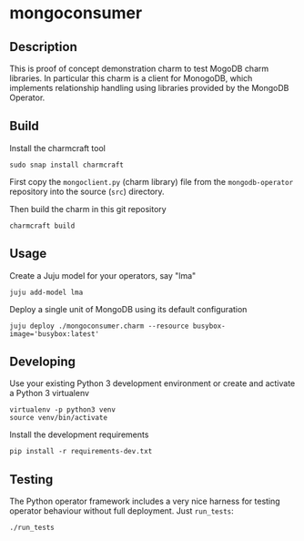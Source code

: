# mongoconsumer

## Description

This is proof of concept demonstration charm to test MogoDB charm 
libraries. In particular this charm is a client for MonogoDB, which
implements relationship handling using libraries provided by the
MongoDB Operator.

## Build

Install the charmcraft tool

    sudo snap install charmcraft

First copy the `mongoclient.py` (charm library) file from the
`mongodb-operator` repository into the source (`src`) directory.

Then build the charm in this git repository

    charmcraft build

## Usage

Create a Juju model for your operators, say "lma"

    juju add-model lma

Deploy a single unit of MongoDB using its default configuration

    juju deploy ./mongoconsumer.charm --resource busybox-image='busybox:latest'

## Developing

Use your existing Python 3 development environment or create and
activate a Python 3 virtualenv

    virtualenv -p python3 venv
    source venv/bin/activate

Install the development requirements

    pip install -r requirements-dev.txt

## Testing

The Python operator framework includes a very nice harness for testing
operator behaviour without full deployment. Just `run_tests`:

    ./run_tests
